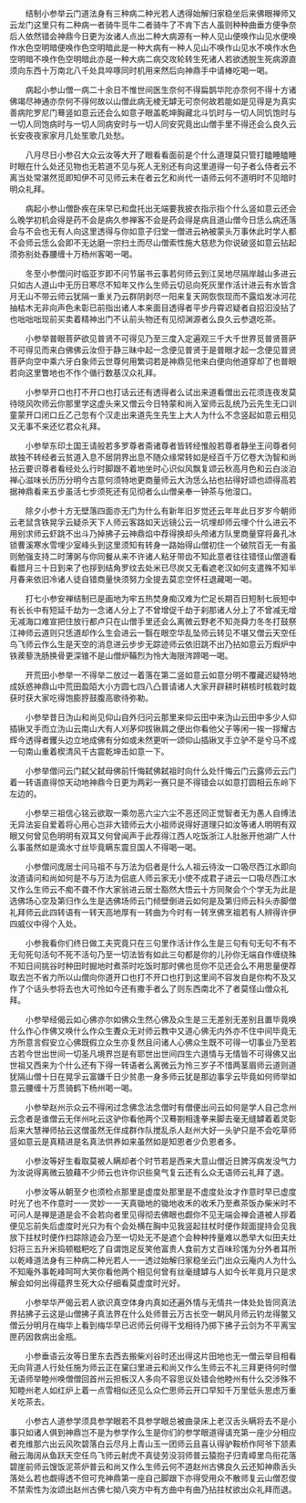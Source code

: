 <!-- { "loadSidebar": true } -->
　　结制小参举云门道法身有三种病二种光若人透得始解归家稳坐后来佛眼禅师又云龙门这里只有二种病一者骑牛觅牛二者骑牛了不肯下古人虽则种种曲垂方便争奈后人依然错会神鼎今日更为汝诸人点出二种大病源有一种人见山便唤作山见水便唤作水色空明暗便唤作色空明暗此是一种大病有一种人见山不唤作山见水不唤作水色空明暗不唤作色空明暗此亦是一种大病二病交攻轮转生死诸人若欲透脱生死病源直须向东西十万南北八千处具啐啄同时机用来然后向神鼎手中请棒吃喝一喝。

　　病起小参山僧一病二十余日不惟世间医生奈何不得扁鹊华陀亦奈何不得十方诸佛竭尽神通亦奈何不得何故以山僧此病无棱无罅无可奈何故若能如是见得是为真实善病陀罗尼门蓦竖如意云还会么如意子眼盖乾坤胸藏北斗饥时与一切人同饥饱时与一切人同饱病时与一切人同病安时与一切人同安究竟出山僧手里不得还会么良久云长安夜夜家家月几处笙歌几处愁。

　　八月尽日小参召大众云汝等大开了眼看看面前是个什么道理莫只管打瞌睡瞌睡时眼在什么处还见物也无若道不见与死人无别还有向这里道得一句子者么侍者云不离当处常湛然觅即知伊不可见师云未在者云乞和尚代一语师云何不道明时不见暗时明众礼拜。

　　病起小参山僧卧疾在床早已和盘托出无端要我披衣指示指个什么竖如意云还会么晚学初机会得是药不会是病久参禅客不会是药会得是病且道山僧今日恁么病还落会与不会也无有人向这里透得与你如意子归堂一僧进云衲被蒙头万事休此时学人都不会师云恁么会即不无达磨一宗扫土而尽山僧索性施大慈悲为你说破竖如意云拈起须弥别处舂腰缠十万杨州客喝一喝。

　　冬至小参僧问时临亚岁即不问节届书云事若何师云到江吴地尽隔岸越山多进云只如古人道山中无历日寒尽不知年又作么生师云切忌向死灰里作活计进云有水皆含月无山不带云师云犹隔一重关乃云群阴剥尽一阳来复天网恢恢现而不露焰发冰河花抽枯木无非向声色未彰已前指出诸人本来面目透得者平步丹霄迟疑者自招汩没拈了也咄咄咄现前买卖着精神出门不认前头物还有见彻渊源者么良久云参退吃茶。

　　小参举普眼菩萨欲见普贤不可得见乃至三度入定遍观三千大千世界觅普贤菩萨不可得见而来白佛佛云汝但于静三昧中起一念便见普贤于是普眼才起一念便见普贤菩萨向空中乘六牙白象师云世尊何用繁词若是神鼎见他来白便向他道穿却了也普眼若向这里瞥地也不作个循行数基汉众礼拜。

　　小参举开口也打不开口也打话云还有透得者么试出来道看僧出云花须连夜发莫待晓风吹师云你那里学这虚头来又僧云今日特蒙和尚入室师云乱统乃云先生无口训童蒙开口闭口丘乙己忽有个汉走出来道先生先生上大人为什么不念竖起如意云相见又无事不来还忆君众礼拜。

　　小参举东印土国王请般若多罗尊者斋诸尊者皆转经惟般若尊者静坐王问尊者何故独不转经者云贫道入息不居阴界出息不随众缘常转如是经百千万亿卷大沩智和尚拈云要识尊者看经处么行时脚跟不着地坐时心识似风飘复颂云秋高月色和云白淡泊禅心滋味长历历分明今古意何须特地更商量师云大沩恁么拈也拈得好颂也颂得高若据神鼎看来五步虽活七步须死还有见彻者么山僧亲奉一钟茶与他湿口。

　　除夕小参十方无壁落四面亦无门为什么有新年旧岁觉还云年年此日岁岁今朝师云老鼠含铁晃孚云疑杀天下人师云客路如天远镜公云一坑埋却师云埋个什么进云不用别求师云虾跳不出斗乃掉拂子云神鼎焰中荐得换却头颅诸方队里商量穿将鼻孔冰锁曹溪寒水雪埋少室峰头到这里须知有转身一路始得山僧初住一个破院百无一有虽则勉强支持二时薄粥与你同餐从来不许诸人粘牙带齿不知此意者往往错怪山僧道看看腊月三十日到来了也拶到结角罗纹去处米已尽炭又无看遮老汉如何支遣殊不知半月春来依旧冷诸人徒自错商量快须努力全提去莫恋空怀枉退藏喝一喝。

　　打七小参安禅结制已是画地为牢五热焚身痴汉难为伫足长期百日短制七辰短中有长长中有短延千劫为一念诸人分上了不曾增促千劫于刹那诸人分上了不曾减无增无减海口难宣把住放行都卢只在山僧手里还会么离微云野老不知尧舜力冬冬打鼓祭江神师云道则只恁道却作么生会进云一翳在眼空华乱坠师云转见不堪又僧云天空任鸟飞师云作么生是天空的消息进云步步无踪迹师云依旧跳不出乃拈如意云万煆炉中铁蒺藜洗肠换骨更深锥不是山僧炉鞴烈为怜大海限涔蹄喝一喝。

　　开荒田小参举一不得举二放过一着落在第二竖如意云如意分明不覆藏迟疑特地成妖惑神鼎山中荒田盈陌大小方圆七四八凸普请诸人大家开辟耕时耕核时核栽时栽获时获大家吃得饱膨脝鼓腹高歌待弥勒。

　　小参举昔日沩山和尚见仰山自外归问云那里来仰云田中来沩山云田中多少人仰插锹叉手而立沩山云南山大有人刈茅仰拔锹肩之便出你看他父子等闲一挨一拶耀古辉今透得者钁头边立地成佛有分如或未然更听一颂仰山插锹叉手立驴不是兮马不成一句南山重着楔清风千古震乾坤击如意一下。

　　小参举僧问云门弑父弑母佛前忏悔弑佛弑祖时向什么处忏悔云门云露师云云门着一转语直得惊天动地神鼎今日更为两彩一赛只是不得错会以如意打圆相云东岭下左边的。

　　小参举三祖信心铭云欲取一乘勿恶六尘六尘不恶还同正觉智者无为愚人自缚法无异法妄自爱着将心用心岂非大错师云大小祖师说得好道理只如汝等诸人明明有双眼又何曾见色明明有双耳又何曾闻声于此荐得江西人吃饭浙江人肚胀开他湖广人什么事虽然如是滴水寸丝毕竟瞒东震旦国人不得喝一喝。

　　小参僧问庞居士问马祖不与万法为侣者是什么人祖云待汝一口吸尽西江水即向汝道请问和尚如何是不与万法为侣底人师云家无小使不成君子进云一口吸尽西江水又作么生师云不痴不聋不作大家翁进云居士豁然大悟云十方同聚会个个学无为此是选佛场心空及第归作么生是选佛场师云门倾壁倒进云如何是及第归师云科头赤脚僧礼拜师云此四转语有一转天高地厚有一转曲为今时有一转烹佛烹祖若有人辨得许伊四威仪中得个入处。

　　小参我看你们终日做工夫究竟只在三句里作活计作么生是三句有句无句不有不无句死句活句不死不活句乃至一切法皆有如此三句都是你的儿孙你无端自作缠绕殊不知日间挑谷时种田时掘地时煮茶时吃饭时那时佛也觅你不见还会么不用思量便荐取去岂不省力所以山僧向你道开口也打不开口也打到这里间不容发自是你构不及又作了个话头参将去也大可怜如今还有撒手者么了则东西南北不了者莫怪山僧众礼拜。

　　小参举经偈云如心佛亦尔如佛众生然心佛及众生是三无差别无差别且置毕竟唤什么作心作佛又唤什么作众生聻众无对师云教中又道心佛无内外亦不住中间毕竟无方所意言假安立心佛既假立众生亦复然且问诸人心佛众生既不可得一切事业乃至若古若今世出世间一切圣凡境界岂是有耶世出世间四生六道情与无情皆不可得佛又出世祖又西来为个什么还有下得一转语者么离微云为怜三岁子不惜两茎眉师云道则道犹隔山僧十日在晃孚云富嫌千日少贫患一身多师云犹是那边事孚云毕竟如何师举如意云腰缠十万贯骑鹤下杨州喝一喝。

　　小参举赵州示众云不得闲过念佛念法念僧时有僧便出问云如何是学人自己念州云念者是谁僧云无伴州叱云这驴你看他两个汉蓦劄相逢拳来脚去毫无缝罅着着灵彰后来大慧禅师拈云这僧虽然无伴成群作队搅乱杀人赵州大好一头驴只是不会吃草师竖如意云是真精进是名真法供养如来虽然如是知恩者少负恩者多。

　　小参汝等好生看取莫被人瞒却者个时节若是西来大意山僧近日脾泻病发没气力为汝说得离微云狼藉不少师云也许你识些臭气复云还有么众无语师云礼拜了退。

　　小参汝等从朝至夕也须检点那里是虚度处那里是不虚度处汝才作意时早已虚度时光了也不作意时一一灵妙一一天真锄地的锄地收禾的收禾乃至煮茶饭办柴米时不可问人是禅是道是会不会若向者里见得彻去佛眼也觑你不见无端会禅会道被人拶着便见忘前失后虚度时光只为有个会处横在胸中见我竖起拄杖时便作觌面提持会见我放下拄杖时便作扫踪除迹会乃至一切处无不是遮个会种种抟量难以悉举大似田夫灶妇将三五升米捣顿糍粑吃了自谓饱足反笑他富贵人食前方丈百味珍馐为分外者耳所以乾峰道法身有三种病二种光若人一一透过始解归家稳坐云门出众云庵内人为什么不知庵外事乾峰呵呵大笑你看他两个相见何曾有丝毫缝罅与人如今长年竟月只是求解会如何出得蕴界生死大众仔细看莫虚度时光好。

　　小参举华严偈云若人欲识真空体身内真如还遍外情与无情共一体处处皆同真法界拈拂子云这是山僧拂子真法界在什么处师普云万古长空一朝风月师云钓龙得鳖又僧云分明月在梅华上看到梅华早已迟师云何得干戈相待乃掷下拂子云剑为不平离宝匣药因救病出金瓶。

　　小参垂语云汝等日里东去西去搬柴刈谷时还出得这片田地也无一僧云举目相看无向背道人行处任施为师云正在窠臼里进云和尚又作么生师云不礼三拜更待何时僧无语师举睦州唤僧僧回首州云担板汉人多向不容思议处错会他睦州有什么交涉殊不知睦州老人如红炉上着一点雪相似还见么众伫思师云开口早知千万里低头思虑万重关吃茶去。

　　小参古人道参学须具参学眼若不具参学眼总被曲录床上老汉舌头瞒将去不是小事只如诸人俱到神鼎岂不是为参学作么生是你们的参学眼道得请充第一座少分相应者充维那六出云风吹碧落白云尽月上青山玉一团师云且喜认得驴鞍桥作阿爷下颔素融云海阔从鱼跃天空任鸟飞师云射虎不真徒劳没羽师普云猿抱子归青嶂里鸟衔花落碧崖前师云馊饭泥茶炉普云和尚又作么生师云何不道赵州古佛良久云还知神鼎舌头落处么若也觑得透不但可充神鼎第一座自己脚跟下亦得受用众不散师复云山僧忍俊不禁索性为汝颂出赵州古佛七拗八突方中有方曲中有曲乃拈拄杖欲出众礼拜而退。


